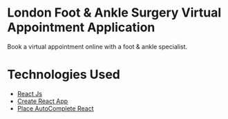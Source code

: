 # London Foot & Ankle Surgery Virtual Appointment Application

Book a virtual appointment online with a foot & ankle specialist.

# Technologies Used

- [React Js](https://reactjs.org/)
- [Create React App](https://reactjs.org/docs/create-a-new-react-app.html)
- [Place AutoComplete React](https://www.npmjs.com/package/places-autocomplete-react)
